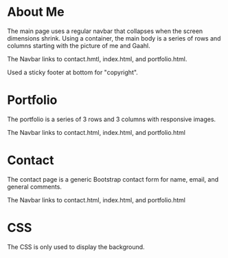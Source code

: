 # About Me
The main page uses a regular navbar that collapses when the screen dimensions shrink.
Using a container, the main body is a series of rows and columns starting with the picture of me and Gaahl.

The Navbar links to contact.hmtl, index.html, and portfolio.html.

Used a sticky footer at bottom for "copyright".

# Portfolio
The portfolio is a series of 3 rows and 3 columns with responsive images.

The Navbar links to contact.html, index.html, and portfolio.html

# Contact
The contact page is a generic Bootstrap contact form for name, email, and general comments.

The Navbar links to contact.html, index.html, and portfolio.html

# CSS
The CSS is only used to display the background.

